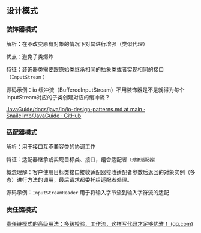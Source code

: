 

## 设计模式



### 装饰器模式

解析：在不改变原有对象的情况下对其进行增强（类似代理）

优点：避免子类爆炸

特征：装饰器类需要跟原始类继承相同的抽象类或者实现相同的接口 （`InputStream` ）

源码示例：io 缓冲流（BufferedInputStream）不用装饰器是不是就得为每个InputStream对应的子类创建对应的缓冲流？

[JavaGuide/docs/java/io/io-design-patterns.md at main · Snailclimb/JavaGuide · GitHub](https://github.com/Snailclimb/JavaGuide/blob/main/docs/java/io/io-design-patterns.md)



### 适配器模式

解析：用于接口互不兼容类的协调工作

特征：适配器继承或实现目标类、接口，组合适配者`（对象适配器）`

概念理解：客户使用目标类接口接收适配器接收适配者参数后返回的对象实例（多态）进行方法的调用，最后请求都委托给适配者处理。

源码示例：`InputStreamReader` 用于将输入字节流到输入字符流的适配



### 责任链模式

[责任链模式的高级用法：多级校验、工作流，这样写代码才足够优雅！ (qq.com)](https://mp.weixin.qq.com/s?__biz=MzkyMzU5Mzk1NQ==&mid=2247507027&idx=1&sn=1f5e595c139a54f77c8be0b47cae7d34&chksm=c1e021dff697a8c9bf64a94d1fea457d03e10c4f196c4c1187ee6568d56c07ca274e52ec3b75&scene=132&exptype=timeline_recommend_article_extendread_samebiz#wechat_redirect)